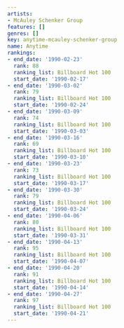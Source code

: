 ```yaml
---
artists:
- McAuley Schenker Group
features: []
genres: []
key: anytime-mcauley-schenker-group
name: Anytime
rankings:
- end_date: '1990-02-23'
  rank: 88
  ranking_list: Billboard Hot 100
  start_date: '1990-02-17'
- end_date: '1990-03-02'
  rank: 79
  ranking_list: Billboard Hot 100
  start_date: '1990-02-24'
- end_date: '1990-03-09'
  rank: 74
  ranking_list: Billboard Hot 100
  start_date: '1990-03-03'
- end_date: '1990-03-16'
  rank: 69
  ranking_list: Billboard Hot 100
  start_date: '1990-03-10'
- end_date: '1990-03-23'
  rank: 73
  ranking_list: Billboard Hot 100
  start_date: '1990-03-17'
- end_date: '1990-03-30'
  rank: 79
  ranking_list: Billboard Hot 100
  start_date: '1990-03-24'
- end_date: '1990-04-06'
  rank: 80
  ranking_list: Billboard Hot 100
  start_date: '1990-03-31'
- end_date: '1990-04-13'
  rank: 95
  ranking_list: Billboard Hot 100
  start_date: '1990-04-07'
- end_date: '1990-04-20'
  rank: 91
  ranking_list: Billboard Hot 100
  start_date: '1990-04-14'
- end_date: '1990-04-27'
  rank: 97
  ranking_list: Billboard Hot 100
  start_date: '1990-04-21'
---
```


